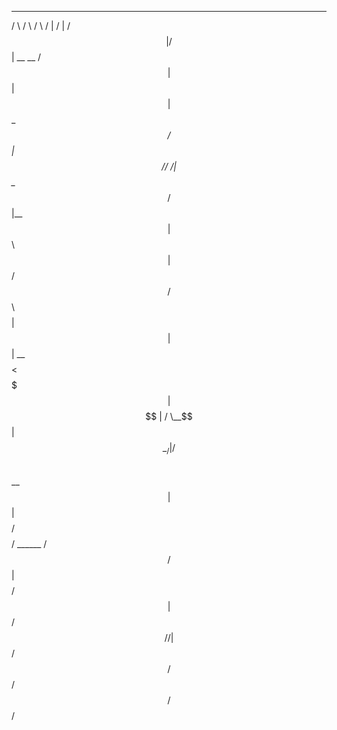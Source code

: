 
  ______    ______                      ______   __    __
 /      \  /      \                    /      \ /  |  /  |
/$$$$$$  |/$$$$$$  |         __    __ /$$$$$$  |$$ |  $$ |
$$ \__$$/ $$ |  $$/         /  \  /  |$$ \__$$/ $$ |__$$ |
$$      \ $$ |              $$  \/$$/ $$      \ $$    $$ |
 $$$$$$  |$$ |   __          $$  $$<  $$$$$$$  |$$$$$$$$ |
/  \__$$ |$$ \__/  |         /$$$$  \ $$ \__$$ |      $$ |
$$    $$/ $$    $$/  ______ /$$/ $$  |$$    $$/       $$ |
 $$$$$$/   $$$$$$/  /      |$$/   $$/  $$$$$$/        $$/
                    $$$$$$/                               
